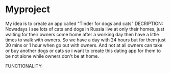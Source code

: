 # Myproject
My idea is to create an app called "Tinder for dogs and cats"
DECRIPTION: 
    Nowadays i see lots of cats and dogs in Russia live at only their homes, just waiting for their owners come home after a working day then have a little times to walk with owners. So we have a day with 24 hours but for them just 30 mins or 1 hour when go out with owners. And not at all owners can take or buy another dogs or cats so i want to create this dating app for them to be not alone while owners don't be at home.

FUNCTIONALITY:


